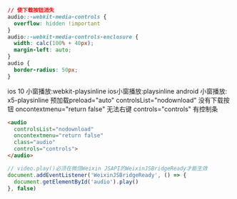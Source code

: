 ```css
// 使下载按钮消失
audio::-webkit-media-controls {
  overflow: hidden !important
}
audio::-webkit-media-controls-enclosure {
  width: calc(100% + 40px);
  margin-left: auto;
}
audio {
  border-radius: 50px;
}
```

ios 10 小窗播放:webkit-playsinline
ios小窗播放:playsinline
android 小窗播放: x5-playsinline
预加载preload="auto"
controlsList="nodownload" 没有下载按钮
oncontextmenu="return false" 无法右键
controls="controls" 有控制条

```html
<audio
  controlsList="nodownload"
  oncontextmenu="return false"
  class="audio"
  controls="controls">
</audio>
```
```javascript
// video.play()必须在微信Weixin JSAPI的WeixinJSBridgeReady才能生效
document.addEventListener('WeixinJSBridgeReady', () => {
  document.getElementById('audio').play()
}, false)
```
